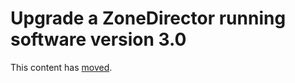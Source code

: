 # Upgrade a ZoneDirector running software version 3.0

This content has [moved](https://ms264556.net/ruckus/ZD1000UpgradeFromV3).